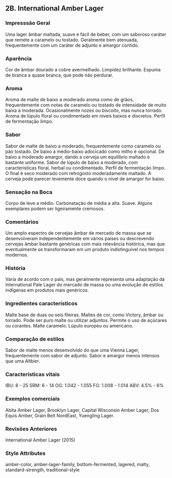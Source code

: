 ## 2B. International Amber Lager

### Impresssão Geral

Uma lager âmbar maltada, suave e fácil de beber, com um saboroso caráter que remete a caramelo ou tostado. Geralmente bem atenuada, frequentemente com um caráter de adjunto e amargor contido.

### Aparência

Cor de âmbar dourado a cobre avermelhado. Limpidez brilhante. Espuma de branca a quase branca, que pode não perdurar.

### Aroma

Aroma de malte de baixo a moderado aroma como de grãos, frequentemente com notas de caramelo ou tostado de intensidade de muito baixa a moderada. Ocasionalmente nozes ou biscoito, mas nunca torrado. Aroma de lúpulo floral ou condimentado em níveis baixos e discretos. Perfil de fermentação limpo.

### Sabor

Sabor de malte de baixo a moderado, frequentemente como caramelo ou pão tostado. De baixo a médio-baixo adocicado como milho é opcional. De baixo a moderado amargor, dando a cerveja um equilíbrio maltado e bastante uniforme. Sabor de lúpulo de baixo a moderado, com características floral, herbal ou condimentado. Perfil de fermentação limpo. O final é seco moderado com retrogosto moderadamente maltado. A cerveja pode parecer levemente doce quando o nível de amargor for baixo.

### Sensação na Boca

Corpo de leve a médio. Carbonatação de média a alta. Suave. Alguns exemplares podem ser ligeiramente cremosos.

### Comentários

Um amplo espectro de cervejas âmbar de mercado de massa que se desenvolveram independentemente em vários países ou descrevendo cervejas âmbar bastante genéricas com mais relevância histórica, mas que eventualmente se transformaram em um produto indistinguível nos tempos modernos.

### História

Varia de acordo com o país, mas geralmente representa uma adaptação da International Pale Lager do mercado de massa ou uma evolução de estilos indígenas em produtos mais genéricos.

### Ingredientes característicos

Malte base de duas ou seis fileiras. Maltes de cor, como Victory, âmbar ou torrado. Pode ser puro malte ou utilizar adjuntos. Permite o uso de açúcares ou corantes. Malte caramelo. Lúpulo europeu ou americano.

### Comparação de estilos

Sabor de malte menos desenvolvido do que uma Vienna Lager, frequentemente com sabor de adjunto. Sabor e amargor menos intensos que uma Altbier.

### Características vitais

IBU: 8 - 25
SRM: 6 - 14
OG: 1.042 - 1.055
FG: 1.008 - 1.014
ABV: 4.5% - 6%

### Exemplos comerciais

Abita Amber Lager, Brooklyn Lager, Capital Wisconsin Amber Lager, Dos Equis Amber, Grain Belt NordEast, Yuengling Lager.

### Revisões Anteriores

International Amber Lager (2015)

### Style Attributes

amber-color, amber-lager-family, bottom-fermented, lagered, malty, standard-strength, traditional-style

